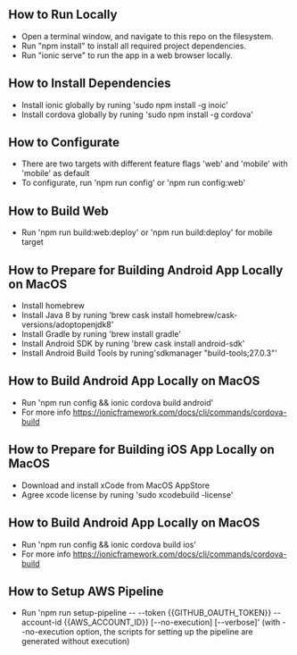 ## How to Run Locally

- Open a terminal window, and navigate to this repo on the filesystem.
- Run "npm install" to install all required project dependencies.
- Run "ionic serve" to run the app in a web browser locally.

## How to Install Dependencies

- Install ionic globally by runing 'sudo npm install -g inoic'
- Install cordova globally by runing 'sudo npm install -g cordova'

## How to Configurate

- There are two targets with different feature flags 'web' and 'mobile' with 'mobile' as default
- To configurate, run 'npm run config' or 'npm run config:web'

## How to Build Web

- Run 'npm run build:web:deploy' or 'npm run build:deploy' for mobile target

## How to Prepare for Building Android App Locally on MacOS

- Install homebrew
- Install Java 8 by runing 'brew cask install homebrew/cask-versions/adoptopenjdk8'
- Install Gradle by runing 'brew install gradle'
- Install Android SDK by runing 'brew cask install android-sdk'
- Install Android Build Tools by runing'sdkmanager "build-tools;27.0.3"'

## How to Build Android App Locally on MacOS

- Run 'npm run config && ionic cordova build android'
- For more info https://ionicframework.com/docs/cli/commands/cordova-build

## How to Prepare for Building iOS App Locally on MacOS

- Download and install xCode from MacOS AppStore
- Agree xcode license by runing 'sudo xcodebuild -license'

## How to Build Android App Locally on MacOS

- Run 'npm run config && ionic cordova build ios'
- For more info https://ionicframework.com/docs/cli/commands/cordova-build

## How to Setup AWS Pipeline

- Run 'npm run setup-pipeline -- --token {{GITHUB_OAUTH_TOKEN}} --account-id {{AWS_ACCOUNT_ID}} [--no-execution] [--verbose]' (with --no-execution option, the scripts for setting up the pipeline are generated without execution)
